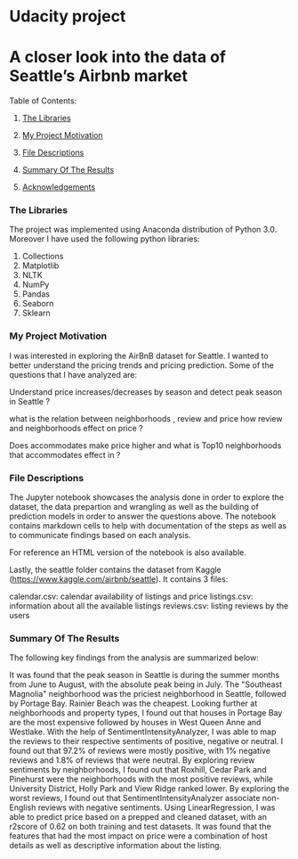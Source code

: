 
# Udacity project

# A closer look into the data of Seattle’s Airbnb market


Table of Contents:

1. [The Libraries](https://github.com/Hamadalnamazi/Project-4/blob/master/README.md#the-libraries)

2. [My Project Motivation](https://github.com/Hamadalnamazi/Project-4/blob/master/README.md#my-project-motivation)

3. [File Descriptions](https://github.com/Hamadalnamazi/Project-4/blob/master/README.md#file-descriptions)

4. [Summary Of The Results](https://github.com/Hamadalnamazi/Project-4/blob/master/README.md#summary-of-the-results)

5. [Acknowledgements](https://github.com/Hamadalnamazi/Project-4/blob/master/README.md#Acknowledgements)


### The Libraries

The project was implemented using Anaconda distribution of Python 3.0. Moreover I have used the following python libraries:

1. Collections
2. Matplotlib
3. NLTK
4. NumPy
5. Pandas
6. Seaborn
7. Sklearn

### My Project Motivation

I was interested in exploring the AirBnB dataset for Seattle. I wanted to better understand the pricing trends and pricing prediction. Some of the questions that I have analyzed are:

Understand price increases/decreases by season and detect peak season in Seattle ?

what is the relation between neighborhoods , review and price how review and neighborhoods effect on price ?

Does accommodates make price higher and what is Top10 neighborhoods that accommodates effect in ?

### File Descriptions

The Jupyter notebook showcases the analysis done in order to explore the dataset, the data prepartion and wrangling as well as the building of prediction models in order to answer the questions above. The notebook contains markdown cells to help with documentation of the steps as well as to communicate findings based on each analysis.

For reference an HTML version of the notebook is also available.

Lastly, the seattle folder contains the dataset from Kaggle (https://www.kaggle.com/airbnb/seattle). It contains 3 files:

calendar.csv: calendar availability of listings and price
listings.csv: information about all the available listings
reviews.csv: listing reviews by the users

### Summary Of The Results


The following key findings from the analysis are summarized below:

It was found that the peak season in Seattle is during the summer months from June to August, with the absolute peak being in July.
The "Southeast Magnolia" neighborhood was the priciest neighborhood in Seattle, followed by Portage Bay. Rainier Beach was the cheapest.
Looking further at neighborhoods and property types, I found out that houses in Portage Bay are the most expensive followed by houses in West Queen Anne and Westlake.
With the help of SentimentIntensityAnalyzer, I was able to map the reviews to their respective sentiments of positive, negative or neutral. I found out that 97.2% of reviews were mostly positive, with 1% negative reviews and 1.8% of reviews that were neutral.
By exploring review sentiments by neighborhoods, I found out that Roxhill, Cedar Park and Pinehurst were the neighborhoods with the most positive reviews, while University District, Holly Park and View Ridge ranked lower.
By exploring the worst reviews, I found out that SentimentIntensityAnalyzer associate non-English reviews with negative sentiments.
Using LinearRegression, I was able to predict price based on a prepped and cleaned dataset, with an r2score of 0.62 on both training and test datasets.
It was found that the features that had the most impact on price were a combination of host details as well as descriptive information about the listing.
